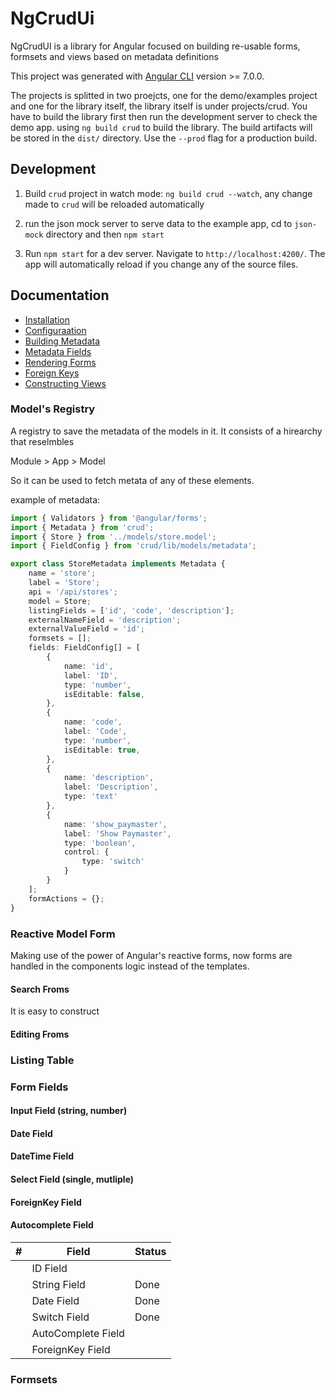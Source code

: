 # NgCrudUi

NgCrudUI is a library for Angular focused on building re-usable forms, formsets and views based on metadata definitions

This project was generated with [Angular CLI](https://github.com/angular/angular-cli) version >= 7.0.0.

The projects is splitted in two proejcts, one for the demo/examples project and one for the library itself,
the library itself is under projects/crud. You have to build the library first then run the development server
to check the demo app. using `ng build crud` to build the library. The build artifacts will be stored in the `dist/` directory. Use the `--prod` flag for a production build.

## Development

1. Build `crud` project in watch mode: `ng build crud --watch`, any change made to `crud` will be reloaded automatically

2. run the json mock server to serve data to the example app, cd to `json-mock` directory and then `npm start`

3. Run `npm start` for a dev server. Navigate to `http://localhost:4200/`. The app will automatically reload if you change any of the source files.

## Documentation

- [Installation](./projects/docs/src/assets/docs/installation.md)
- [Configuraation](./projects/docs/src/assets/docs/configuraation.md)
- [Building Metadata](./projects/docs/src/assets/docs/metadata.md)
- [Metadata Fields](./projects/docs/src/assets/docs/fields.md)
- [Rendering Forms](./projects/docs/src/assets/docs/forms.md)
- [Foreign Keys](./projects/docs/src/assets/docs/foreignKeys.md)
- [Constructing Views](./projects/docs/src/assets/docs/views.md)

### Model's Registry

A registry to save the metadata of the models in it. It consists of a hirearchy that reselmbles 

Module > App > Model

So it can be used to fetch metata of any of these elements.

example of metadata:

```typescript
import { Validators } from '@angular/forms';
import { Metadata } from 'crud';
import { Store } from '../models/store.model';
import { FieldConfig } from 'crud/lib/models/metadata';

export class StoreMetadata implements Metadata {
    name = 'store';
    label = 'Store';
    api = '/api/stores';
    model = Store;
    listingFields = ['id', 'code', 'description'];
    externalNameField = 'description';
    externalValueField = 'id';
    formsets = [];
    fields: FieldConfig[] = [
        {
            name: 'id',
            label: 'ID',
            type: 'number',
            isEditable: false,
        },
        {
            name: 'code',
            label: 'Code',
            type: 'number',
            isEditable: true,
        },
        {
            name: 'description',
            label: 'Description',
            type: 'text'
        },
        {
            name: 'show_paymaster',
            label: 'Show Paymaster',
            type: 'boolean',
            control: {
                type: 'switch'
            }
        }
    ];
    formActions = {};
}
```

### Reactive Model Form

Making use of the power of Angular's reactive forms, now forms are handled in the components logic
instead of the templates.

#### Search Froms

It is easy to construct 

#### Editing Froms

### Listing Table

### Form Fields

#### Input Field (string, number)
#### Date Field
#### DateTime Field
#### Select Field (single, mutliple)
#### ForeignKey Field
#### Autocomplete Field

| # | Field            | Status  |
| - | ---------------- | ------- |
|   | ID Field      |     |
|   | String Field      | Done    |
|   | Date Field      | Done    |
|   | Switch Field      | Done    |
|   | AutoComplete Field      |     |
|   | ForeignKey Field      |    |

### Formsets